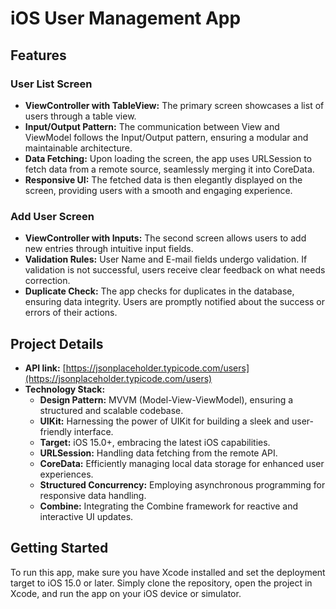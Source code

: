 # iOS User Management App

## Features

### User List Screen

- **ViewController with TableView:** The primary screen showcases a list of users through a table view.
- **Input/Output Pattern:** The communication between View and ViewModel follows the Input/Output pattern, ensuring a modular and maintainable architecture.
- **Data Fetching:** Upon loading the screen, the app uses URLSession to fetch data from a remote source, seamlessly merging it into CoreData.
- **Responsive UI:** The fetched data is then elegantly displayed on the screen, providing users with a smooth and engaging experience.

### Add User Screen

- **ViewController with Inputs:** The second screen allows users to add new entries through intuitive input fields.
- **Validation Rules:** User Name and E-mail fields undergo validation. If validation is not successful, users receive clear feedback on what needs correction.
- **Duplicate Check:** The app checks for duplicates in the database, ensuring data integrity. Users are promptly notified about the success or errors of their actions.

## Project Details

- **API link:** [https://jsonplaceholder.typicode.com/users](https://jsonplaceholder.typicode.com/users)
- **Technology Stack:**
  - **Design Pattern:** MVVM (Model-View-ViewModel), ensuring a structured and scalable codebase.
  - **UIKit:** Harnessing the power of UIKit for building a sleek and user-friendly interface.
  - **Target:** iOS 15.0+, embracing the latest iOS capabilities.
  - **URLSession:** Handling data fetching from the remote API.
  - **CoreData:** Efficiently managing local data storage for enhanced user experiences.
  - **Structured Concurrency:** Employing asynchronous programming for responsive data handling.
  - **Combine:** Integrating the Combine framework for reactive and interactive UI updates.

## Getting Started

To run this app, make sure you have Xcode installed and set the deployment target to iOS 15.0 or later. Simply clone the repository, open the project in Xcode, and run the app on your iOS device or simulator.

